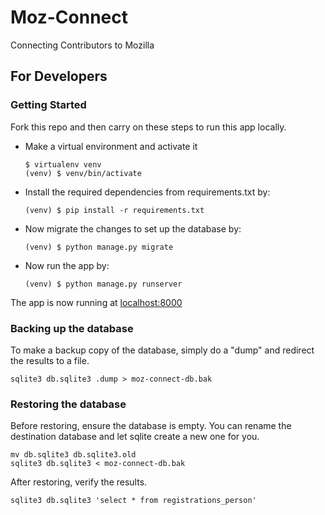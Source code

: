 # Moz-Connect
Connecting Contributors to Mozilla

## For Developers

### Getting Started
Fork this repo and then carry on these steps to run this app locally.

- Make a virtual environment and activate it

  ```
  $ virtualenv venv
  (venv) $ venv/bin/activate
  ```
- Install the required dependencies from requirements.txt by:

  ```
  (venv) $ pip install -r requirements.txt
  ```

- Now migrate the changes to set up the database by:

  ```
  (venv) $ python manage.py migrate
  ```

- Now run the app by:

  ```
  (venv) $ python manage.py runserver
  ```
The app is now running at [localhost:8000](http://localhost:8000)

### Backing up the database

To make a backup copy of the database, simply do a "dump" and redirect the results to a file.

```
sqlite3 db.sqlite3 .dump > moz-connect-db.bak
```

### Restoring the database
Before restoring, ensure the database is empty. You can rename the destination database and let sqlite create a new one for you.

```
mv db.sqlite3 db.sqlite3.old
sqlite3 db.sqlite3 < moz-connect-db.bak
```

After restoring, verify the results.

```
sqlite3 db.sqlite3 'select * from registrations_person'
```
